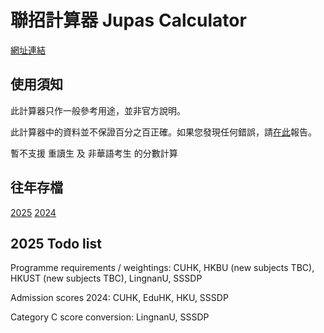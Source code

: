 # 聯招計算器 Jupas Calculator

[網址連結](https://kithlo.github.io/jupas-calculator/en/latest)

## 使用須知

此計算器只作一般參考用途，並非官方說明。

此計算器中的資料並不保證百分之百正確。如果您發現任何錯誤，請[在此](https://github.com/KithLo/jupas-data/issues)報告。

暫不支援 重讀生 及 非華語考生 的分數計算

## 往年存檔

[2025](https://kithlo.github.io/jupas-calculator/en/2025)
[2024](https://kithlo.github.io/jupas-calculator/en/2024)

## 2025 Todo list

Programme requirements / weightings: CUHK, HKBU (new subjects TBC), HKUST (new subjects TBC), LingnanU, SSSDP

Admission scores 2024: CUHK, EduHK, HKU, SSSDP

Category C score conversion: LingnanU, SSSDP
